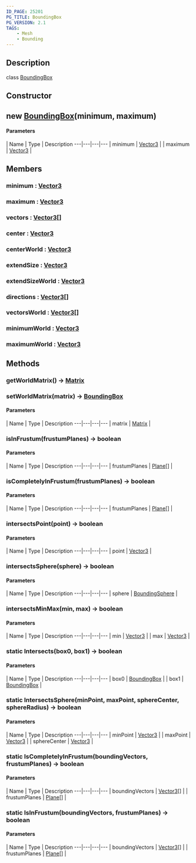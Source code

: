 ```yaml
---
ID_PAGE: 25201
PG_TITLE: BoundingBox
PG_VERSION: 2.1
TAGS:
    - Mesh
    - Bounding
---
```

## Description

class [BoundingBox](/classes/3.1/BoundingBox)



## Constructor

## new [BoundingBox](/classes/3.1/BoundingBox)(minimum, maximum)



#### Parameters
 | Name | Type | Description
---|---|---|---
 | minimum | [Vector3](/classes/3.1/Vector3) | 
 | maximum | [Vector3](/classes/3.1/Vector3) | 
## Members

### minimum : [Vector3](/classes/3.1/Vector3)


### maximum : [Vector3](/classes/3.1/Vector3)


### vectors : [Vector3](/classes/3.1/Vector3)[]


### center : [Vector3](/classes/3.1/Vector3)


### centerWorld : [Vector3](/classes/3.1/Vector3)


### extendSize : [Vector3](/classes/3.1/Vector3)


### extendSizeWorld : [Vector3](/classes/3.1/Vector3)


### directions : [Vector3](/classes/3.1/Vector3)[]


### vectorsWorld : [Vector3](/classes/3.1/Vector3)[]


### minimumWorld : [Vector3](/classes/3.1/Vector3)


### maximumWorld : [Vector3](/classes/3.1/Vector3)


## Methods

### getWorldMatrix() &rarr; [Matrix](/classes/3.1/Matrix)


### setWorldMatrix(matrix) &rarr; [BoundingBox](/classes/3.1/BoundingBox)



#### Parameters
 | Name | Type | Description
---|---|---|---
 | matrix | [Matrix](/classes/3.1/Matrix) | 

### isInFrustum(frustumPlanes) &rarr; boolean



#### Parameters
 | Name | Type | Description
---|---|---|---
 | frustumPlanes | [Plane](/classes/3.1/Plane)[] | 

### isCompletelyInFrustum(frustumPlanes) &rarr; boolean



#### Parameters
 | Name | Type | Description
---|---|---|---
 | frustumPlanes | [Plane](/classes/3.1/Plane)[] | 

### intersectsPoint(point) &rarr; boolean



#### Parameters
 | Name | Type | Description
---|---|---|---
 | point | [Vector3](/classes/3.1/Vector3) | 

### intersectsSphere(sphere) &rarr; boolean



#### Parameters
 | Name | Type | Description
---|---|---|---
 | sphere | [BoundingSphere](/classes/3.1/BoundingSphere) | 

### intersectsMinMax(min, max) &rarr; boolean



#### Parameters
 | Name | Type | Description
---|---|---|---
 | min | [Vector3](/classes/3.1/Vector3) | 
 | max | [Vector3](/classes/3.1/Vector3) | 
### static Intersects(box0, box1) &rarr; boolean



#### Parameters
 | Name | Type | Description
---|---|---|---
 | box0 | [BoundingBox](/classes/3.1/BoundingBox) | 
 | box1 | [BoundingBox](/classes/3.1/BoundingBox) | 
### static IntersectsSphere(minPoint, maxPoint, sphereCenter, sphereRadius) &rarr; boolean



#### Parameters
 | Name | Type | Description
---|---|---|---
 | minPoint | [Vector3](/classes/3.1/Vector3) | 
 | maxPoint | [Vector3](/classes/3.1/Vector3) | 
 | sphereCenter | [Vector3](/classes/3.1/Vector3) | 
### static IsCompletelyInFrustum(boundingVectors, frustumPlanes) &rarr; boolean



#### Parameters
 | Name | Type | Description
---|---|---|---
 | boundingVectors | [Vector3](/classes/3.1/Vector3)[] | 
 | frustumPlanes | [Plane](/classes/3.1/Plane)[] | 
### static IsInFrustum(boundingVectors, frustumPlanes) &rarr; boolean



#### Parameters
 | Name | Type | Description
---|---|---|---
 | boundingVectors | [Vector3](/classes/3.1/Vector3)[] | 
 | frustumPlanes | [Plane](/classes/3.1/Plane)[] | 
